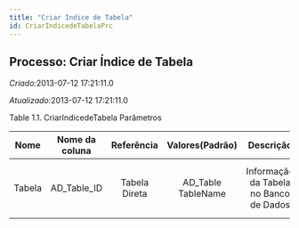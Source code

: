 ```yaml
---
title: "Criar Índice de Tabela"
id: CriarIndicedeTabelaPrc
---
```

<div id="d38440e1" class="section chapter">

<div class="titlepage">

<div>

<div>

## Processo: Criar Índice de Tabela

</div>

</div>

</div>

<span class="emphasis"> *Criado:*</span>2013-07-12 17:21:11.0

<span class="emphasis">*Atualizado:*</span>2013-07-12 17:21:11.0

<div id="d38440e13" class="table">

<div class="table-title">

Table 1.1. CriarIndicedeTabela
Parâmetros

</div>

<div class="table-contents">

|  Nome  | Nome da coluna |  Referência   |   Valores(Padrão)   |               Descrição                |                             Comentário/Ajuda                             |
| :----: | :------------: | :-----------: | :-----------------: | :------------------------------------: | :----------------------------------------------------------------------: |
| Tabela | AD\_Table\_ID  | Tabela Direta | AD\_Table TableName | Informação da Tabela no Banco de Dados | A Tabela no Banco de Dados fornece informações das Definições da Tabela. |

</div>

</div>

  

</div>
